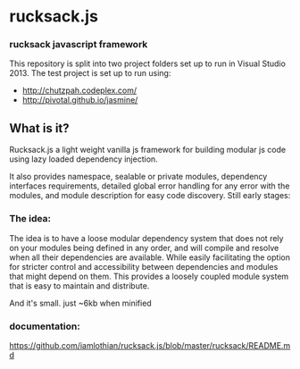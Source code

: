 rucksack.js
===========

### rucksack javascript framework

This repository is split into two project folders set up to run in Visual Studio 2013. 
The test project is set up to run using:

* http://chutzpah.codeplex.com/
* http://pivotal.github.io/jasmine/

## What is it?

Rucksack.js a light weight vanilla js framework for building modular js code using lazy loaded dependency injection. 

It also provides namespace, sealable or private modules, dependency interfaces requirements, detailed global error handling for any error with the modules, and module description for easy code discovery.
Still early stages:

### The idea:

The idea is to have a loose modular dependency system that does not rely on your modules being defined in any order, and will compile and resolve when all their dependencies are available. While easily facilitating the option for stricter control and accessibility between dependencies and modules that might depend on them.
This provides a loosely coupled module system that is easy to maintain and distribute.

And it's small. just ~6kb when minified

### documentation:

https://github.com/iamlothian/rucksack.js/blob/master/rucksack/README.md
